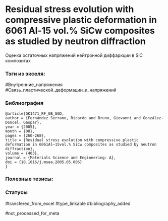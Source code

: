 # Residual stress evolution with compressive plastic deformation in 6061 Al-15 vol.% SiCw composites as studied by neutron diffraction

Оценка остаточных напряжений нейтронной диффаркции в SiC композитах

### Тэги из экселя:
#Внутренние_напряжения 
#Связь_пластической_деформации_и_напряжений 

### Библиография
```
@article{GK1471_RF_GB_GGD,
author = {Fernández Serrano, Ricardo and Bruno, Giovanni and González-Doncel, Gaspar},
year = {2005},
month = {08},
pages = {260-268},
title = {Residual stress evolution with compressive plastic deformation in 6061Al–15vol.% SiCw composites as studied by neutron diffraction},
volume = {403},
journal = {Materials Science and Engineering: A},
doi = {10.1016/j.msea.2005.05.006}
}
```

### Полезные тезисы:

### Статусы
#transfered_from_excel 
#type_linkable 
#bibliography_added 

#not_processed_for_meta
